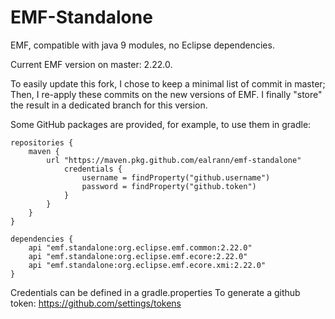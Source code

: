 # EMF-Standalone
EMF, compatible with java 9 modules, no Eclipse dependencies.

Current EMF version on master: 2.22.0.

To easily update this fork, I chose to keep a minimal list of commit in master; Then, I re-apply these commits on the new versions of EMF. I finally "store" the result in a dedicated branch for this version.

Some GitHub packages are provided, for example, to use them in gradle:
```
repositories {
	maven {
		url "https://maven.pkg.github.com/ealrann/emf-standalone"
			credentials {
				username = findProperty("github.username")
				password = findProperty("github.token")
			}
		}
	}
}

dependencies {
	api "emf.standalone:org.eclipse.emf.common:2.22.0"
	api "emf.standalone:org.eclipse.emf.ecore:2.22.0"
	api "emf.standalone:org.eclipse.emf.ecore.xmi:2.22.0"
}
```
Credentials can be defined in a gradle.properties
To generate a github token: https://github.com/settings/tokens
